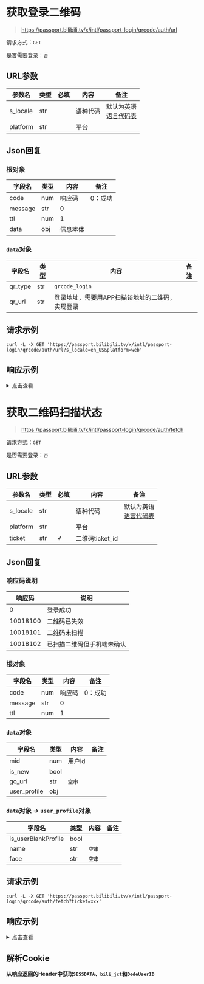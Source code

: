 # 获取登录二维码

> https://passport.bilibili.tv/x/intl/passport-login/qrcode/auth/url

请求方式：`GET`

是否需要登录：`否`

## URL参数

| 参数名      | 类型  | 必填  | 内容   | 备注                                |
|----------|-----|-----|------|-----------------------------------|
| s_locale | str |     | 语种代码 | 默认为英语<br/>[语言代码表](../language.md) |
| platform | str |     | 平台   |                                   |

## Json回复

### 根对象

| 字段名     | 类型  | 内容   | 备注   |
|---------|-----|------|------|
| code    | num | 响应码  | 0：成功 |
| message | str | 0    |      |
| ttl     | num | 1    |      |
| data    | obj | 信息本体 |      |

### `data`对象

| 字段名     | 类型  | 内容                        | 备注  |
|---------|-----|---------------------------|-----|
| qr_type | str | `qrcode_login`            |     |
| qr_url  | str | 登录地址，需要用APP扫描该地址的二维码，实现登录 |     |

## 请求示例

```shell
curl -L -X GET 'https://passport.bilibili.tv/x/intl/passport-login/qrcode/auth/url?s_locale=en_US&platform=web'
```

## 响应示例

<details>
<summary>点击查看</summary>

```json
{
  "code": 0,
  "message": "0",
  "ttl": 1,
  "data": {
    "qr_url": "https://www.bilibili.tv/h5/en/qrcode/login?ticket=4478b3e64d05ce26638f4d715ebe0a91",
    "qr_type": "qrcode_login"
  }
}
```

</details>

# 获取二维码扫描状态

> https://passport.bilibili.tv/x/intl/passport-login/qrcode/auth/fetch

请求方式：`GET`

是否需要登录：`否`

## URL参数

| 参数名      | 类型  | 必填  | 内容           | 备注                                |
|----------|-----|-----|--------------|-----------------------------------|
| s_locale | str |     | 语种代码         | 默认为英语<br/>[语言代码表](../language.md) |
| platform | str |     | 平台           |                                   |
| ticket   | str | √   | 二维码ticket_id |                                   |

## Json回复

### 响应码说明

| 响应码      | 说明            | 
|----------|---------------|
| 0        | 登录成功          |
| 10018100 | 二维码已失效        |
| 10018101 | 二维码未扫描        |
| 10018102 | 已扫描二维码但手机端未确认 |

### 根对象

| 字段名     | 类型  | 内容   | 备注   |
|---------|-----|------|------|
| code    | num | 响应码  | 0：成功 |
| message | str | 0    |      |
| ttl     | num | 1    |      |

### `data`对象

| 字段名          | 类型   | 内容   | 备注  |
|--------------|------|------|-----|
| mid          | num  | 用户id |     |
| is_new       | bool |      |     |
| go_url       | str  | `空串` |     |
| user_profile | obj  |      |     |

### `data`对象 -> `user_profile`对象

| 字段名                 | 类型   | 内容   | 备注  |
|---------------------|------|------|-----|
| is_userBlankProfile | bool |      |     |
| name                | str  | `空串` |     |
| face                | str  | `空串` |     |

## 请求示例

```shell
curl -L -X GET 'https://passport.bilibili.tv/x/intl/passport-login/qrcode/auth/fetch?ticket=xxx'
```

## 响应示例

<details>
<summary>点击查看</summary>

```json
{
  "code": 0,
  "message": "0",
  "ttl": 1,
  "data": {
    "mid": 1709658507,
    "is_new": false,
    "go_url": "",
    "user_profile": {
      "is_userBlankProfile": false,
      "name": "",
      "face": ""
    }
  }
}
```

</details>

## 解析Cookie

**从响应返回的Header中获取`SESSDATA`、`bili_jct`和`DedeUserID`**